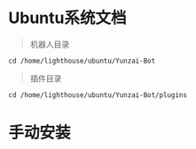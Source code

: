 # Ubuntu系统文档
>机器人目录
```
cd /home/lighthouse/ubuntu/Yunzai-Bot
```
>插件目录
```
cd /home/lighthouse/ubuntu/Yunzai-Bot/plugins
```
# 手动安装
